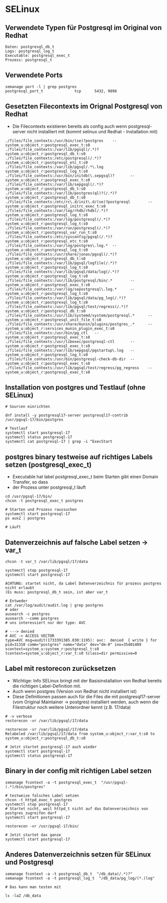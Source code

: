 # SELinux 


## Verwendete Typen für Postgresql im Original von Redhat

```
Daten: postgresql_db_t
Logs: postgresql_log_t
Executable: postgresql_exec_t
Prozess: postgresql_t
```

## Verwendete Ports 

```
semanage port -l | grep postgres
postgresql_port_t              tcp      5432, 9898
```

## Gesetzten Filecontexts im Orignal Postgresql von Redhat 

  * Die Filecontexts existieren bereits als config auch wenn postgresql-server nicht installiert mit
(kommt selinux und Redhat - Installation mit)

```
./files/file_contexts:/usr/bin/(se)?postgres    --      system_u:object_r:postgresql_exec_t:s0
./files/file_contexts:/var/lib/pgsql(/.*)?      system_u:object_r:postgresql_db_t:s0
./files/file_contexts:/etc/postgresql(/.*)?     system_u:object_r:postgresql_etc_t:s0
./files/file_contexts:/var/lib/pgsql/.*\.log    system_u:object_r:postgresql_log_t:s0
./files/file_contexts:/usr/bin/initdb(\.sepgsql)?       --      system_u:object_r:postgresql_exec_t:s0
./files/file_contexts:/var/lib/sepgsql(/.*)?    system_u:object_r:postgresql_db_t:s0
./files/file_contexts:/var/lib/postgres(ql)?(/.*)?      system_u:object_r:postgresql_db_t:s0
./files/file_contexts:/etc/rc\.d/init\.d/(se)?postgresql        --      system_u:object_r:postgresql_initrc_exec_t:s0
./files/file_contexts:/var/log/rhdb/rhdb(/.*)?  system_u:object_r:postgresql_log_t:s0
./files/file_contexts:/var/log/postgresql(/.*)? system_u:object_r:postgresql_log_t:s0
./files/file_contexts:/var/run/postgresql(/.*)? system_u:object_r:postgresql_var_run_t:s0
./files/file_contexts:/etc/sysconfig/pgsql(/.*)?        system_u:object_r:postgresql_etc_t:s0
./files/file_contexts:/var/log/postgres\.log.*  --      system_u:object_r:postgresql_log_t:s0
./files/file_contexts:/usr/share/jonas/pgsql(/.*)?      system_u:object_r:postgresql_db_t:s0
./files/file_contexts:/var/lib/pgsql/logfile(/.*)?      system_u:object_r:postgresql_log_t:s0
./files/file_contexts:/var/lib/pgsql/data/log(/.*)?     system_u:object_r:postgresql_log_t:s0
./files/file_contexts:/usr/lib/postgresql/bin/.*        --      system_u:object_r:postgresql_exec_t:s0
./files/file_contexts:/var/log/sepostgresql\.log.*      --      system_u:object_r:postgresql_log_t:s0
./files/file_contexts:/var/lib/pgsql/data/pg_log(/.*)?  system_u:object_r:postgresql_log_t:s0
./files/file_contexts:/usr/lib/pgsql/test/regress(/.*)? system_u:object_r:postgresql_db_t:s0
./files/file_contexts:/usr/lib/systemd/system/postgresql.*      --      system_u:object_r:postgresql_unit_file_t:s0
./files/file_contexts:/usr/share/munin/plugins/postgres_.*      --      system_u:object_r:services_munin_plugin_exec_t:s0
./files/file_contexts:/usr/bin/pg_ctl   --      system_u:object_r:postgresql_exec_t:s0
./files/file_contexts:/usr/libexec/postgresql-ctl       --      system_u:object_r:postgresql_exec_t:s0
./files/file_contexts:/var/lib/sepgsql/pgstartup\.log   --      system_u:object_r:postgresql_log_t:s0
./files/file_contexts:/usr/bin/postgresql-check-db-dir  --      system_u:object_r:postgresql_exec_t:s0
./files/file_contexts:/usr/lib/pgsql/test/regress/pg_regress    --      system_u:object_r:postgresql_exec_t:s0
```

## Installation von postgres und Testlauf (ohne SELinux)

```
# Sourcen einrichten
```


```
dnf install -y postgresql17-server postgresql17-contrib
/usr/pgsql-17/bin/postgres
```

```
# Testlauf 
systemctl start postgresql-17 
systemctl status postgresql-17 
systemctl cat postgresql-17 | grep -i ^ExecStart 
```

## postgres binary testweise auf richtiges Labels setzen (postgresql_exec_t) 

  * Executable hat label postgresql_exec_t beim Starten gibt einen Domain Transfer, so dass
  * der Prozess unter postgresql_t läuft 

```
cd /usr/pgsql-17/bin/
chcon -t postgresql_exec_t postgres
```

```
# Starten und Prozess raussuchen
systemctl start postgresql-17
ps auxZ | postgres
```

```
# Läuft
```


## Datenverzeichnis auf falsche Label setzen -> var_t 

```
chcon -t var_t /var/lib/pgsql/17/data
```

```
systemctl stop postgresql-17
systemctl start postgresql-17
```

```
ACHTUNG: startet nicht, da Label Datenverzeichnis für prozess postgres nicht erlaubt
(Es muss: postgresql_db_t sein, ist aber var_t
```

```
# Entweder
cat /var/log/audit/audit.log | grep postgres
# oder
ausearch -c postgres
ausearch --comm postgres
# uns interessiert nur der type: AVC
```

```
# ---> denied
# AVC -> ACCESS VECTOR 
type=AVC msg=audit(1733391385.830:1195): avc:  denied  { write } for  pid=31310 comm="postgres" name="data" dev="dm-0" ino=35401409 scontext=system_u:system_r:postgresql_t:s0 tcontext=system_u:object_r:var_t:s0 tclass=dir permissive=0
```

## Label mit restorecon zurücksetzen 

   * Wichtige: Info SELinux bringt mit der Basisinstallation von Redhat bereits die richtigen Label-Definition mit.
   * Auch wenn postgres (Version von Redhat nicht installiert ist)
   * Diese Definitionen passen auch für die Files die mit postgresql17-server (vom Original Maintainer -> postgres) installiert werden, auch wenn die Filestruktur noch weitere Unterordner kennt (z.B. 17/data)

```
# -v verbose 
restorecon -vr /var/lib/pgsql/17/data 
```

```
restorecon -vr /var/lib/pgsql/17/data
Relabeled /var/lib/pgsql/17/data from system_u:object_r:var_t:s0 to system_u:object_r:postgresql_db_t:s0
```

```
# Jetzt startet postgresql-17 auch wieder
systemctl start postgresql-17
systemctl status postgresql-17
```

## Binary in der config mit richtigen Label setzen 

```
semanage fcontext -a -t postgresql_exec_t  "/usr/pgsql-(.*)/bin/postgres"
```

```
# testweise falsches Label setzen
chcon -t httpd_exec_t postgres
systemctl stop postgresql-17
# Startet nicht, weil httpd_t nicht auf das Datenverzeichnis von postgres zugreifen darf 
systemctl start postgresql-17
```

```
restorecon -vr /usr/pgsql-17/bin/
```

```
# Jetzt startet das ganze
systemctl start postgresql-17
```


## Anderes Datenverzeichnis setzen für SELinux und Postgresql 

```
semanage fcontext -a -t postgresql_db_t  "/db_data(/.*)?"
semanage fcontext -a -t postgresql_log_t  "/db_data/pg_log/(*.)log"

# Das kann man testen mit

ls -laZ /db_data
```






